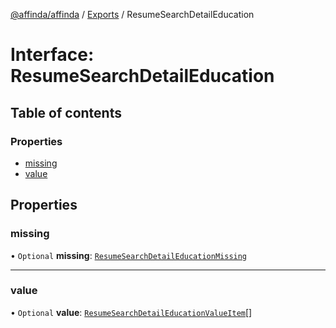 [@affinda/affinda](../README.md) / [Exports](../modules.md) / ResumeSearchDetailEducation

# Interface: ResumeSearchDetailEducation

## Table of contents

### Properties

- [missing](ResumeSearchDetailEducation.md#missing)
- [value](ResumeSearchDetailEducation.md#value)

## Properties

### missing

• `Optional` **missing**: [`ResumeSearchDetailEducationMissing`](ResumeSearchDetailEducationMissing.md)

___

### value

• `Optional` **value**: [`ResumeSearchDetailEducationValueItem`](../modules.md#resumesearchdetaileducationvalueitem)[]
